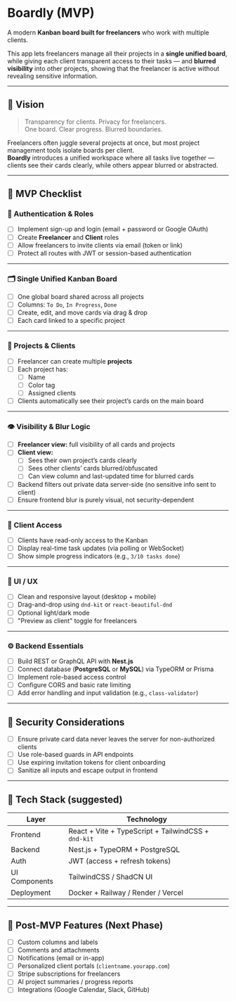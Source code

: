 # Boardly (MVP)

A modern **Kanban board built for freelancers** who work with multiple clients.

This app lets freelancers manage all their projects in a **single unified board**, while giving each client transparent access to their tasks — and **blurred visibility** into other projects, showing that the freelancer is active without revealing sensitive information.

---

## 🚀 Vision

> Transparency for clients. Privacy for freelancers.  
> One board. Clear progress. Blurred boundaries.

Freelancers often juggle several projects at once, but most project management tools isolate boards per client.  
**Boardly** introduces a unified workspace where all tasks live together — clients see their cards clearly, while others appear blurred or abstracted.

---

## 🧩 MVP Checklist

### 🔐 Authentication & Roles

- [ ] Implement sign-up and login (email + password or Google OAuth)
- [ ] Create **Freelancer** and **Client** roles
- [ ] Allow freelancers to invite clients via email (token or link)
- [ ] Protect all routes with JWT or session-based authentication

---

### 🗂️ Single Unified Kanban Board

- [ ] One global board shared across all projects
- [ ] Columns: `To Do`, `In Progress`, `Done`
- [ ] Create, edit, and move cards via drag & drop
- [ ] Each card linked to a specific project

---

### 🧱 Projects & Clients

- [ ] Freelancer can create multiple **projects**
- [ ] Each project has:
  - [ ] Name
  - [ ] Color tag
  - [ ] Assigned clients
- [ ] Clients automatically see their project’s cards on the main board

---

### 👁️ Visibility & Blur Logic

- [ ] **Freelancer view:** full visibility of all cards and projects
- [ ] **Client view:**
  - [ ] Sees their own project’s cards clearly
  - [ ] Sees other clients’ cards blurred/obfuscated
  - [ ] Can view column and last-updated time for blurred cards
- [ ] Backend filters out private data server-side (no sensitive info sent to client)
- [ ] Ensure frontend blur is purely visual, not security-dependent

---

### 🧭 Client Access

- [ ] Clients have read-only access to the Kanban
- [ ] Display real-time task updates (via polling or WebSocket)
- [ ] Show simple progress indicators (e.g., `3/10 tasks done`)

---

### 🎨 UI / UX

- [ ] Clean and responsive layout (desktop + mobile)
- [ ] Drag-and-drop using `dnd-kit` or `react-beautiful-dnd`
- [ ] Optional light/dark mode
- [ ] "Preview as client" toggle for freelancers

---

### ⚙️ Backend Essentials

- [ ] Build REST or GraphQL API with **Nest.js**
- [ ] Connect database (**PostgreSQL** or **MySQL**) via TypeORM or Prisma
- [ ] Implement role-based access control
- [ ] Configure CORS and basic rate limiting
- [ ] Add error handling and input validation (e.g., `class-validator`)

---

## 🧠 Security Considerations

- [ ] Ensure private card data never leaves the server for non-authorized clients
- [ ] Use role-based guards in API endpoints
- [ ] Use expiring invitation tokens for client onboarding
- [ ] Sanitize all inputs and escape output in frontend

---

## 🧭 Tech Stack (suggested)

| Layer         | Technology                                          |
| ------------- | --------------------------------------------------- |
| Frontend      | React + Vite + TypeScript + TailwindCSS + `dnd-kit` |
| Backend       | Nest.js + TypeORM + PostgreSQL                      |
| Auth          | JWT (access + refresh tokens)                       |
| UI Components | TailwindCSS / ShadCN UI                             |
| Deployment    | Docker + Railway / Render / Vercel                  |

---

## 🔮 Post-MVP Features (Next Phase)

- [ ] Custom columns and labels
- [ ] Comments and attachments
- [ ] Notifications (email or in-app)
- [ ] Personalized client portals (`clientname.yourapp.com`)
- [ ] Stripe subscriptions for freelancers
- [ ] AI project summaries / progress reports
- [ ] Integrations (Google Calendar, Slack, GitHub)
